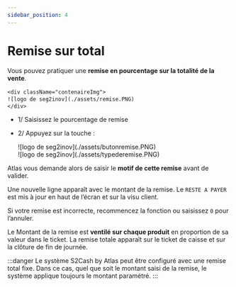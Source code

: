 ```yaml
---
sidebar_position: 4
---
```


# Remise sur total


Vous pouvez pratiquer une **remise en pourcentage sur la totalité de la vente**.


    <div className="contenaireImg">
    ![logo de seg2inov](./assets/remise.PNG)
    </div>


- 1/ Saisissez le pourcentage de remise
- 2/ Appuyez sur la touche :

    <div className="contenaireImg">
    ![logo de seg2inov](./assets/butonremise.PNG)
    </div>

    <div className="contenaireImg">
        ![logo de seg2inov](./assets/typederemise.PNG)
    </div>


 Atlas vous demande alors de saisir le **motif de cette remise** avant de valider.
 
  Une nouvelle ligne apparaît avec le montant de la remise. Le  ```RESTE A PAYER``` est mis à jour en haut de l’écran et sur la visu client. 
  
  Si votre remise est incorrecte, recommencez la fonction ou saisissez  ```0```  pour l’annuler.
  
   Le Montant de la remise est **ventilé sur chaque produit** en proportion de sa valeur dans le ticket. La remise totale apparaît sur le ticket de caisse et sur la clôture de fin de journée.


:::danger
Le système S2Cash by Atlas peut être configuré avec une remise total fixe. Dans ce cas, quel que soit le montant saisi de la remise, le système applique toujours le montant paramétré.
::: 
